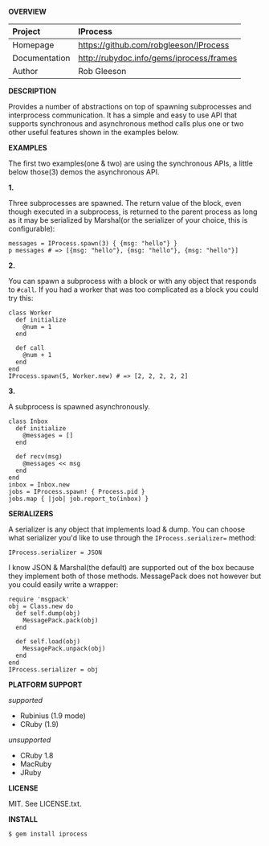 __OVERVIEW__


| Project         | IProcess    
|:----------------|:--------------------------------------------------
| Homepage        | https://github.com/robgleeson/IProcess
| Documentation   | http://rubydoc.info/gems/iprocess/frames 
| Author          | Rob Gleeson             


__DESCRIPTION__

  Provides a number of  abstractions on top of spawning subprocesses and interprocess 
  communication. It has a simple and easy to use API that supports synchronous and 
  asynchronous method calls plus one or two other useful features shown in the 
  examples below.

__EXAMPLES__

The first two examples(one & two) are using the synchronous APIs, a little below
those(3) demos the asynchronous API.

__1.__

Three subprocesses are spawned. The return value of the block, even though executed 
in a subprocess, is returned to the parent process as long as it may be serialized 
by Marshal(or the serializer of your choice, this is configurable):
  
    messages = IProcess.spawn(3) { {msg: "hello"} }
    p messages # => [{msg: "hello"}, {msg: "hello"}, {msg: "hello"}]

__2.__

You can spawn a subprocess with a block or with any object that responds to 
`#call`. If you had a worker that was too complicated as a block you could 
try this:

    class Worker
      def initialize
        @num = 1
      end

      def call
        @num + 1
      end
    end
    IProcess.spawn(5, Worker.new) # => [2, 2, 2, 2, 2]

__3.__

A subprocess is spawned asynchronously. 

    class Inbox
      def initialize
        @messages = []
      end

      def recv(msg)
        @messages << msg
      end
    end
    inbox = Inbox.new
    jobs = IProcess.spawn! { Process.pid }
    jobs.map { |job| job.report_to(inbox) }

__SERIALIZERS__

A serializer is any object that implements load & dump. 
You can choose what serializer you'd like to use through 
the `IProcess.serializer=` method:

    IProcess.serializer = JSON

I know JSON & Marshal(the default) are supported out of 
the box because they implement both of those methods. 
MessagePack does not however but you could easily write 
a wrapper:

    require 'msgpack'
    obj = Class.new do
      def self.dump(obj)
        MessagePack.pack(obj)
      end

      def self.load(obj)
        MessagePack.unpack(obj)
      end
    end
    IProcess.serializer = obj

__PLATFORM SUPPORT__

_supported_

  * Rubinius (1.9 mode) 
  * CRuby (1.9)

_unsupported_
  
  * CRuby 1.8
  * MacRuby
  * JRuby

__LICENSE__

MIT. See LICENSE.txt.

__INSTALL__

    $ gem install iprocess
